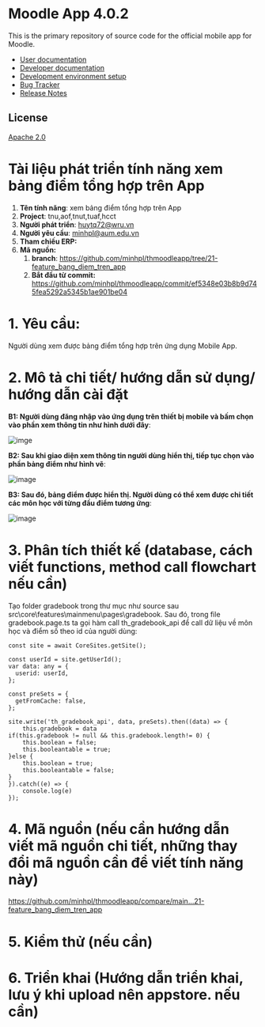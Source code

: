Moodle App 4.0.2
=================

This is the primary repository of source code for the official mobile app for Moodle.

* [User documentation](https://docs.moodle.org/en/Moodle_app)
* [Developer documentation](http://docs.moodle.org/dev/Moodle_App)
* [Development environment setup](https://docs.moodle.org/dev/Setting_up_your_development_environment_for_the_Moodle_App)
* [Bug Tracker](https://tracker.moodle.org/browse/MOBILE)
* [Release Notes](https://docs.moodle.org/dev/Moodle_App_Release_Notes)

License
-------

[Apache 2.0](http://www.apache.org/licenses/LICENSE-2.0)
# Tài liệu phát triển tính năng xem bảng điểm tổng hợp trên App

1. **Tên tính năng**: xem bảng điểm tổng hợp trên App
2. **Project**:  tnu,aof,tnut,tuaf,hcct
3. **Người phát triển**: huytq72@wru.vn
4. **Người yêu cầu**: minhpl@aum.edu.vn
5. **Tham chiếu ERP:**
6. **Mã nguồn:**
	1. **branch**: https://github.com/minhpl/thmoodleapp/tree/21-feature_bang_diem_tren_app
	2. **Bắt đầu từ commit:** https://github.com/minhpl/thmoodleapp/commit/ef5348e03b8b9d745fea5292a5345b1ae901be04

# 1. Yêu cầu:

Người dùng xem được bảng điểm tổng hợp trên ứng dụng Mobile App.

# 2. Mô tả chi tiết/ hướng dẫn sử dụng/ hướng dẫn cài đặt

**B1: Người dùng đăng nhập vào ứng dụng trên thiết bị mobile và bấm chọn vào phần xem thông tin như hình dưới đây**:

![imge](https://user-images.githubusercontent.com/58178423/231935154-992c9990-f59f-4af2-bb2e-ca506c3dd25b.png)

**B2: Sau khi giao diện xem thông tin người dùng hiển thị, tiếp tục chọn vào phần bảng điểm như hình vẽ**:

![image](https://user-images.githubusercontent.com/58178423/231936122-08564424-a2b0-4985-9691-82ffbdeb53ee.png)

**B3: Sau đó, bảng điểm được hiển thị. Người dùng có thể xem được chi tiết các môn học với từng đầu điểm tương ứng**:

![image](https://user-images.githubusercontent.com/58178423/231937483-bc71cc2f-aa62-4776-9b48-b81ea1b29894.png)
# 3. Phân tích thiết kế (database, cách viết functions, method call flowchart nếu cần)

Tạo folder gradebook trong thư mục như source sau src\core\features\mainmenu\pages\gradebook. Sau đó, trong file gradebook.page.ts ta gọi hàm call th_gradebook_api để call dữ liệu về môn học và điểm số theo id của người dùng:

    const site = await CoreSites.getSite();

    const userId = site.getUserId();
    var data: any = {
      userid: userId,
    };

    const preSets = {
      getFromCache: false,
    };

    site.write('th_gradebook_api', data, preSets).then((data) => {
        this.gradebook = data
    if(this.gradebook != null && this.gradebook.length!= 0) {
        this.boolean = false;
        this.booleantable = true;
    }else {
        this.boolean = true;
        this.booleantable = false;
    }
    }).catch((e) => {
        console.log(e)
    });

# 4. Mã nguồn (nếu cần hướng dẫn viết mã nguồn chi tiết, những thay đổi mã nguồn cần để viết tính năng này)

https://github.com/minhpl/thmoodleapp/compare/main...21-feature_bang_diem_tren_app

# 5. Kiểm thử (nếu cần)


# 6. Triển khai (Hướng dẫn triển khai, lưu ý khi upload nên appstore. nếu cần)
